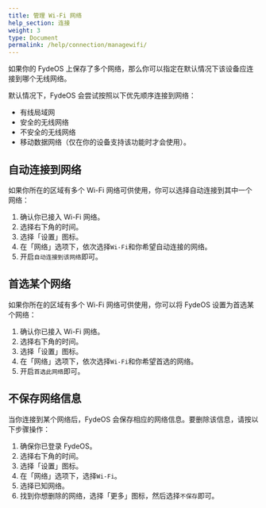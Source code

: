```yaml
---
title: 管理 Wi-Fi 网络
help_section: 连接
weight: 3
type: Document
permalink: /help/connection/managewifi/
---
```


如果你的 FydeOS 上保存了多个网络，那么你可以指定在默认情况下该设备应连接到哪个无线网络。

默认情况下，FydeOS 会尝试按照以下优先顺序连接到网络：

- 有线局域网
- 安全的无线网络
- 不安全的无线网络
- 移动数据网络（仅在你的设备支持该功能时才会使用）。

## 自动连接到网络

如果你所在的区域有多个 Wi-Fi 网络可供使用，你可以选择自动连接到其中一个网络：

1. 确认你已接入 Wi-Fi 网络。
2. 选择右下角的时间。
3. 选择「设置」图标。
4. 在「网络」选项下，依次选择`Wi-Fi`和你希望自动连接的网络。
5. 开启`自动连接到该网络`即可。

## 首选某个网络

如果你所在的区域有多个 Wi-Fi 网络可供使用，你可以将 FydeOS 设置为首选某个网络：

1. 确认你已接入 Wi-Fi 网络。
2. 选择右下角的时间。
3. 选择「设置」图标。
4. 在「网络」选项下，依次选择`Wi-Fi`和你希望首选的网络。
5. 开启`首选此网络`即可。

## 不保存网络信息

当你连接到某个网络后，FydeOS 会保存相应的网络信息。要删除该信息，请按以下步骤操作：

1. 确保你已登录 FydeOS。
2. 选择右下角的时间。
3. 选择「设置」图标。
4. 在「网络」选项下，选择`Wi-Fi`。
5. 选择已知网络。
6. 找到你想删除的网络，选择「更多」图标，然后选择`不保存`即可。
